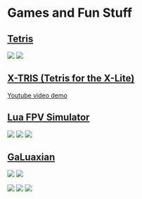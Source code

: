 # Games and Fun Stuff

## [Tetris](https://github.com/DavBfr/etx-tetris)
![](https://davbfr.github.io/etx-tetris/snapshot_01.jpg)
![](https://davbfr.github.io/etx-tetris/snapshot_02.jpg)


## [X-TRIS (Tetris for the X-Lite)](https://bit.ly/2JEfMfK)
[Youtube video demo](https://www.youtube.com/watch?v=VpnyOe8sJ4c)

## [Lua FPV Simulator](https://github.com/alexeystn/lua-fpv-sim)
![](https://raw.githubusercontent.com/alexeystn/lua-fpv-sim/master/images/scr1.png)
![](https://raw.githubusercontent.com/alexeystn/lua-fpv-sim/master/images/scr2.png)
![](https://raw.githubusercontent.com/alexeystn/lua-fpv-sim/master/images/scr3.png)

## [GaLuaxian](https://github.com/timmalahov/galuaxian)
![](https://user-images.githubusercontent.com/61071739/210536027-88f94be0-f7e7-4a4c-a8d7-34821bd01494.jpeg)
![](https://user-images.githubusercontent.com/61071739/210536020-fd2888df-b61d-4dfa-be3f-279537ed3778.jpeg)

![](https://user-images.githubusercontent.com/61071739/209031393-089fd118-8d46-4912-9b01-c5c66882268e.png)
![](https://user-images.githubusercontent.com/61071739/209030458-455f44ae-3d48-488b-9f82-07bc89121f5c.png)
![](https://user-images.githubusercontent.com/61071739/209030446-8c0ccbb9-aa7f-4003-a3e6-77c79dda545e.png)
